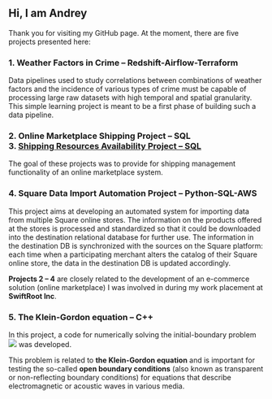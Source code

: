 ## Hi, I am Andrey
Thank you for visiting my GitHub page. At the moment, there are five projects presented here:

### 1. Weather Factors in Crime &ndash; Redshift-Airflow-Terraform
Data pipelines used to study correlations between combinations of weather factors and the incidence of various types of crime must be capable of processing large raw datasets with high temporal and spatial granularity. This simple learning project is meant to be a first phase of building such a data pipeline.

### 2. Online Marketplace Shipping Project &ndash; SQL </br> 3. <a href="https://github.com/AndreiMaikov/Shipping_resources_availability--SQL">Shipping Resources Availability Project &ndash; SQL</a>
The goal of these projects was to provide for shipping management functionality of an online marketplace system.

### 4. Square Data Import Automation Project &ndash; Python-SQL-AWS
This project aims at developing an automated system for importing data from multiple Square online stores. The information on the products offered at the stores is processed and standardized so that it could be downloaded into the destination relational database for further use. The information in the destination DB is synchronized with the sources on the Square platform: each time when a participating merchant alters the catalog of their Square online store, the data in the destination DB is updated accordingly.

**Projects 2 &ndash; 4** are closely related to the development of an e-commerce solution (online marketplace) I was involved in during my work placement at **SwiftRoot Inc**.

### 5. The Klein-Gordon equation &ndash; C++
In this project, a code for numerically solving the initial-boundary problem
![ ](https://github.com/AndreiMaikov/The_Klein-Gordon_equation-1/blob/main/img/ibp_2.png)
was developed. 

This problem is related to **the Klein-Gordon equation** and is important for testing the so-called **open boundary conditions** (also known as transparent or non-reflecting boundary conditions) for equations that describe electromagnetic or acoustic waves in various media.


